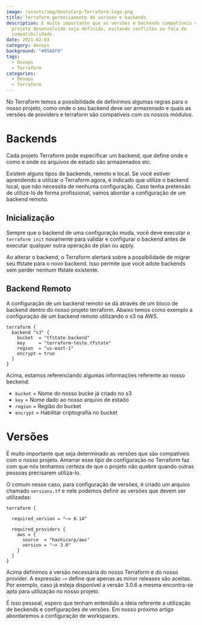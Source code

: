 ```yaml
---
image: /assets/img/HashiCorp-Terraform-logo.png
title: Terraform gerenciamento de versoes e backends
description: É muito importante que as versões e backends compatíveis com o
  projeto desenvolvido seja definida, evitando conflitos ou fala de
  compatibilidade.
date: 2021-02-03
category: devops
background: "#05A6F0"
tags:
  - Devops
  - Terraform
categories:
  - Devops
  - Terraform
---
```

No Terraform temos a possibilidade de definirmos algumas regras para o nosso projeto, como onde o seu backend deve ser armazenado e quais as versões de providers e terraform são compatíveis com os nossos módulos.

# Backends

Cada projeto Terraform pode especificar um backend, que define onde e como e onde os arquivos de estado são armazenados etc.

Existem alguns tipos de backends, remoto e local. Se você estiver aprendendo a utilizar o Terraform agora, é indicado que utilize o backend local, que não necessita de nenhuma configuração. Caso tenha pretensão de utiliza-lo de forma profissional, vamos abordar a configuração de um backend remoto.  

## Inicialização

Sempre que o backend de uma configuração muda, você deve executar o `terraform init` novamente para validar e configurar o backend antes de executar qualquer outra operação de plan ou apply.

Ao alterar o backend, o Terraform alertará sobre a possibilidade de migrar seu tfstate para o novo backend. Isso permite que você adote backends sem perder nenhum tfstate existente.

## Backend Remoto

A configuração de um backend remoto se dá através de um bloco de backend dentro do nosso projeto terraform. Abaixo temos como exemplo a configuração de um backend remoto utilizando o s3 na AWS.

```
terraform {
  backend "s3" {
    bucket  = "tfstate-backend"
    key     = "terraform-teste.tfstate"
    region  = "us-east-1"
    encrypt = true
  }
}
```

Acima, estamos referenciando algumas informações referente ao nosso beckend:

* `bucket` = Nome do nosso bucke já criado no s3
* `key`    = Nome dado ao nosso arquivo de estado
* `region` = Região do bucket
* `encrypt` = Habilitar criptografia no bucket

# Versões

É muito importante que seja determinado as versões que são compatíveis com o nosso projeto. Amarrar esse tipo de configuração no Terraform faz com que nós tenhamos certeza de que o projeto não quebre quando outras pessoas precisarem utiliza-lo. 

O comum nesse caso, para configuração de versões, é criado um arquivo chamado `versions.tf` e nele podemos definir as versões que devem ser utilizadas:

````
terraform {

  required_version = "~> 0.14"

  required_providers {
    aws = {
      source  = "hashicorp/aws"
      version = "~> 3.0"
    }
  }
}
````

Acima definimos a versão necessária do nosso Terraform e do nosso provider. A expressão `~>` define que apenas as minor releases são aceitas. Por exemplo, caso já esteja disponível a versão 3.0.6 a mesma encontra-se apta para utilização no nosso projeto.

É isso pessoal, espero que tenham entendido a ideia referente a utilização de beckends e configurações de versões. Em nosso próximo artigo abordaremos a configuração de workspaces. 